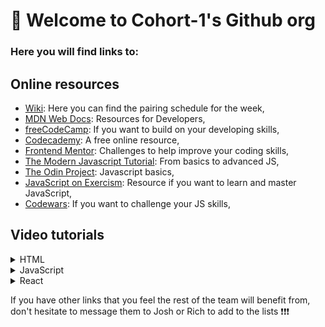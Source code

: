 # 👋 Welcome to Cohort-1's Github org

### Here you will find links to:

## Online resources
- [Wiki](https://github.com/Take2-Cohort-1/.github/wiki): Here you can find the pairing schedule for the week,
- [MDN Web Docs](https://developer.mozilla.org/en-US/): Resources for Developers,
- [freeCodeCamp](https://www.freecodecamp.org/learn/2022/responsive-web-design/): If you want to build on your developing skills,
- [Codecademy](https://www.codecademy.com/catalog): A free online resource,
- [Frontend Mentor](https://www.frontendmentor.io/): Challenges to help improve your coding skills,
- [The Modern Javascript Tutorial](https://javascript.info/): From basics to advanced JS,
- [The Odin Project](https://www.theodinproject.com/paths/foundations/courses/foundations#javascript-basics): Javascript basics,
- [JavaScript on Exercism](https://exercism.org/tracks/javascript): Resource if you want to learn and master JavaScript,
- [Codewars](https://www.codewars.com/collections/javascript-basics-2): If you want to challenge your JS skills,

## Video tutorials
<details>
  <summary>HTML</summary>

  - [html for beginners](https://www.youtube.com/watch?v=FQdaUv95mR8)

</details>
<details>
  <summary>JavaScript</summary>
  
  - [JavaScript Crash Course For Beginners](https://www.youtube.com/watch?v=hdI2bqOjy3c)
  - [All the JS you need to know for React](https://www.youtube.com/watch?v=m55PTVUrlnA)

</details>
<details>
  <summary>React</summary>

- [Intro to React in 30 minutes](https://www.youtube.com/watch?v=hQAHSlTtcmY&t)
  
</details>


If you have other links that you feel the rest of the team will benefit from, don't hesitate to message them to Josh or Rich to add to the lists ❗️❗️❗️
